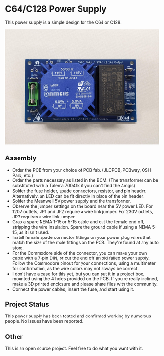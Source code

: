 # C64/C128 Power Supply
This power supply is a simple design for the C64 or C128.

![pic](pic.jpg)

## Assembly
* Order the PCB from your choice of PCB fab. (JLCPCB, PCBway, OSH Park, etc.)
* Order the parts necessary as listed in the BOM. (The transformer can be substituted with a Talema 70041k if you can't find the Amgis)
* Solder the fuse holder, spade connectors, resistor, and pin header. Alternatively, an LED can be fit directly in place of the pin header.
* Solder the Meanwell 5V power supply and the transformer.
* Observe the jumper settings on the board near the 5V power LED. For 120V outlets, JP1 and JP2 require a wire link jumper. For 230V outlets, JP3 requires a wire link jumper.
* Grab a spare NEMA 1-15 or 5-15 cable and cut the female end off, stripping the wire insulation. Spare the ground cable if using a NEMA 5-15, as it isn't used.
* Install female spade connector fittings on your power plug wires that match the size of the male fittings on the PCB. They're found at any auto store.
* For the Commodore side of the connector, you can make your own cable with a 7-pin DIN, or cut the end off an old failed power supply. Follow the Commodore pinout for your connections, using a multimeter for confirmation, as the wire colors may not always be correct.
* I don't have a case for this yet, but you can put it in a project box, mounted using the 4 holes provided on the PCB. If you're really inclined, make a 3D printed enclosure and please share files with the community. 
* Connect the power cables, insert the fuse, and start using it.

## Project Status
This power supply has been tested and confirmed working by numerous people. No issues have been reported.

## Other
This is an open source project. Feel free to do what you want with it.
